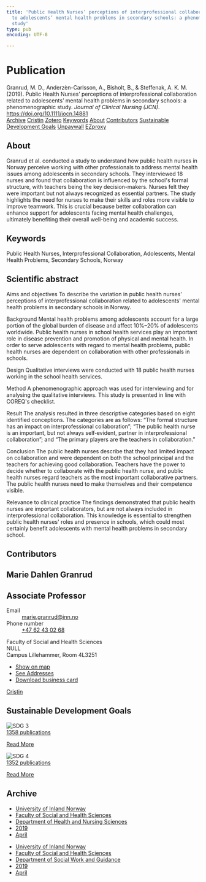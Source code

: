 ```yaml
---
title: 'Public Health Nurses’ perceptions of interprofessional collaboration related
  to adolescents’ mental health problems in secondary schools: a phenomenographic
  study'
type: pub
encoding: UTF-8

---
```

<h1>Publication</h1>
<article id="csl-bib-container-ZDDHLZSD" class="csl-bib-container">
  <div class="csl-bib-body"> <div class="csl-entry">Granrud, M. D., Anderzèn-Carlsson, A., Bisholt, B., &#38; Steffenak, A. K. M. (2019). Public Health Nurses’ perceptions of interprofessional collaboration related to adolescents’ mental health problems in secondary schools: a phenomenographic study. <i>Journal of Clinical Nursing (JCN)</i>. <a href="https://doi.org/10.1111/jocn.14881">https://doi.org/10.1111/jocn.14881</a></div> </div>
  <div class="csl-bib-buttons">
    <a href="#taxonomy-article-ZDDHLZSD" alt="archive" class="csl-bib-button">Archive</a>
    <a href="https://app.cristin.no/results/show.jsf?id=1691855" alt="Cristin" class="csl-bib-button">Cristin</a>
    <a href="http://zotero.org/groups/5881554/items/ZDDHLZSD" alt="Zotero" class="csl-bib-button">Zotero</a>
    <a href="#keywords-article-ZDDHLZSD" alt="keywords" class="csl-bib-button">Keywords</a>
    <a href="#about-article-ZDDHLZSD" alt="about_pub" class="csl-bib-button">About</a>
    <a href="#contributors-article-ZDDHLZSD" alt="contributors" class="csl-bib-button">Contributors</a>
    <a href="#sdg-article-ZDDHLZSD" alt="sdg" class="csl-bib-button">Sustainable Development Goals</a>
    <a href="https://doi.org/10.1111/jocn.14881" alt="Unpaywall" class="csl-bib-button">Unpaywall</a>
    <a href="https://doi.org/10.1111/jocn.14881" alt="EZproxy" class="csl-bib-button">EZproxy</a>
  </div>
  <div id="csl-bib-meta-container-ZDDHLZSD"></div>
</article>
<div id="csl-bib-meta-ZDDHLZSD" class="csl-bib-meta">
  <article id="about-article-ZDDHLZSD" class="about_pub-article">
    <h1>About</h1>
    Granrud et al. conducted a study to understand how public health nurses in Norway perceive working with other professionals to address mental health issues among adolescents in secondary schools. They interviewed 18 nurses and found that collaboration is influenced by the school's formal structure, with teachers being the key decision-makers. Nurses felt they were important but not always recognized as essential partners. The study highlights the need for nurses to make their skills and roles more visible to improve teamwork. This is crucial because better collaboration can enhance support for adolescents facing mental health challenges, ultimately benefiting their overall well-being and academic success.
  </article>
  <article id="keywords-article-ZDDHLZSD" class="keywords-article">
    <h1>Keywords</h1>
    Public Health Nurses, Interprofessional Collaboration, Adolescents, Mental Health Problems, Secondary Schools, Norway
  </article>
  <article id="abstract-article-ZDDHLZSD" class="abstract-article">
    <h1>Scientific abstract</h1>
    Aims and objectives 
To describe the variation in public health nurses' perceptions of interprofessional collaboration related to adolescents' mental health problems in secondary schools in Norway. 
 
Background 
Mental health problems among adolescents account for a large portion of the global burden of disease and affect 10%–20% of adolescents worldwide. Public health nurses in school health services play an important role in disease prevention and promotion of physical and mental health. In order to serve adolescents with regard to mental health problems, public health nurses are dependent on collaboration with other professionals in schools. 
 
Design 
Qualitative interviews were conducted with 18 public health nurses working in the school health services. 
 
Method 
A phenomenographic approach was used for interviewing and for analysing the qualitative interviews. This study is presented in line with COREQ's checklist. 
 
Result 
The analysis resulted in three descriptive categories based on eight identified conceptions. The categories are as follows: “The formal structure has an impact on interprofessional collaboration”; “The public health nurse is an important, but not always self‐evident, partner in interprofessional collaboration”; and “The primary players are the teachers in collaboration.” 
 
Conclusion 
The public health nurses describe that they had limited impact on collaboration and were dependent on both the school principal and the teachers for achieving good collaboration. Teachers have the power to decide whether to collaborate with the public health nurse, and public health nurses regard teachers as the most important collaborative partners. The public health nurses need to make themselves and their competence visible. 
 
Relevance to clinical practice 
The findings demonstrated that public health nurses are important collaborators, but are not always included in interprofessional collaboration. This knowledge is essential to strengthen public health nurses' roles and presence in schools, which could most certainly benefit adolescents with mental health problems in secondary school.
  </article>
  <article id="contributors-article-ZDDHLZSD" class="contributors-article">
    <h1>Contributors</h1>
    <div class="personas"> <div class="vrtx-hinn-person-card"> <div class="photo"> <i class="lar la-user-circle missing-person"></i> </div> <div class="info"> <hgroup><h1>Marie Dahlen Granrud</h1> <h2>Associate Professor</h2> </hgroup><dl> <dt>Email</dt> <dd> <a href="mailto:marie.granrud@inn.no">marie.granrud@inn.no</a> </dd> <dt>Phone number</dt> <dd><a href="tel:+4762430268"> +47 62 43 02 68 </a></dd> </dl> <p> Faculty of Social and Health Sciences<br> NULL<br> Campus Lillehammer, Room 4L3251 </p> <ul class="vrtx-hinn-links"> <li><a href="https://www.google.com/maps?q=60.88177,11.53669">Show on map</a></li> <li><a href="https://www.inn.no/english/find-an-employee/marie-granrud.html#vrtx-hinn-addresses">See Addresses</a></li> <li><a href="https://www.inn.no/english/find-an-employee/marie-granrud.html?vrtx=vcf">Download business card</a></li> </ul> </div> </div> <a href="https://app.cristin.no/persons/show.jsf?id=606793" alt="Cristin URL" class="personas-cristin">Cristin</a> </div>
  </article>
  <article id="sdg-article-ZDDHLZSD" class="sdg-article">
    <h1>Sustainable Development Goals</h1>
    <div class="sdg-container"><div id="sdg3" class="sdg">
        <img src="{{< params subfolder >}}images/sdg/sdg03_en.png" class="image" alt="SDG 3">
        <div class="sdg-overlay">
          <a href="{{< params subfolder >}}en/archive/?sdg=3#archive" class="sdg-publication-count"><span>1358</span> publications</a>
          <p><a href="https://sdgs.un.org/goals/goal3" class="sdg-read-more">Read More</a></p>
        </div>
      </div> <div id="sdg4" class="sdg">
        <img src="{{< params subfolder >}}images/sdg/sdg04_en.png" class="image" alt="SDG 4">
        <div class="sdg-overlay">
          <a href="{{< params subfolder >}}en/archive/?sdg=4#archive" class="sdg-publication-count"><span>1352</span> publications</a>
          <p><a href="https://sdgs.un.org/goals/goal4" class="sdg-read-more">Read More</a></p>
        </div>
      </div></div>
  </article>
  <article id="taxonomy-article-ZDDHLZSD" class="taxonomy-article">
    <h1>Archive</h1>
    <ul>
      <li><a href="{{< params subfolder >}}en/archive/?key=3DCRN523">University of Inland Norway</a></li>
      <li><a href="{{< params subfolder >}}en/archive/?key=IDKFS3MX">Faculty of Social and Health Sciences</a></li>
      <li><a href="{{< params subfolder >}}en/archive/?key=GTV4ECMZ">Department of Health and Nursing Sciences</a></li>
      <li><a href="{{< params subfolder >}}en/archive/?key=E7THIEEM">2019</a></li>
      <li><a href="{{< params subfolder >}}en/archive/?key=X87PZ3PP">April</a></li>
    </ul>
    <ul>
      <li><a href="{{< params subfolder >}}en/archive/?key=3DCRN523">University of Inland Norway</a></li>
      <li><a href="{{< params subfolder >}}en/archive/?key=IDKFS3MX">Faculty of Social and Health Sciences</a></li>
      <li><a href="{{< params subfolder >}}en/archive/?key=CU4VFGCV">Department of Social Work and Guidance</a></li>
      <li><a href="{{< params subfolder >}}en/archive/?key=SIJIUZDU">2019</a></li>
      <li><a href="{{< params subfolder >}}en/archive/?key=T7TP48TI">April</a></li>
    </ul>
  </article>
</div>
